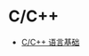 # C/C++

- [C/C++ 语言基础](https://github.com/Apriluestc/2020/blob/master/doc/C%2B%2B/%E8%AF%AD%E8%A8%80%E5%9F%BA%E7%A1%80.md)
